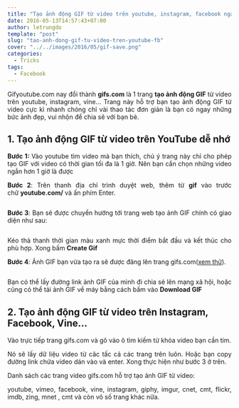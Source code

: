```yaml
---
title: "Tạo ảnh động GIF từ video trên youtube, instagram, facebook ngay trên web"
date: 2016-05-13T14:57:43+07:00
author: letrungdo
template: "post"
slug: "tao-anh-dong-gif-tu-video-tren-youtube-fb"
cover: "../../images/2016/05/gif-save.png"
categories:
  - Tricks
tags:
  - Facebook
---
```


<p style="text-align: justify;">
  Gifyoutube.com nay đổi thành <strong>gifs.com</strong> là 1 trang <strong>tạo ảnh động GIF</strong> từ video trên youtube, instagram, vine... Trang này hỗ trợ bạn tạo ảnh động GIF từ video cực kì nhanh chóng chỉ vài thao tác đơn giản là bạn có ngay những bức ảnh đẹp, vui nhộn để chia sẽ với bạn bè.
</p>

<h2 style="text-align: justify;">
  <strong>1. Tạo ảnh động GIF từ video trên YouTube dễ nhớ</strong>
</h2>

<p style="text-align: justify;">
  <b>Bước 1: </b>Vào youtube tìm video mà bạn thích, chú ý trang này chỉ cho phép tạo GIF với video có thời gian tối đa là 1 giờ. Nên bạn cần chọn những video ngắn hơn 1 giờ là được
</p>

<p style="text-align: justify;">
  <strong>Bước 2</strong>: Trên thanh địa chỉ trình duyệt web, thêm từ <strong>gif</strong> vào trước chữ <strong>youtube.com/</strong> và ấn phím Enter.
</p>

<img class="aligncenter size-full" src="/media/2016/05/gifiu-2.png" alt=""/>

<p style="text-align: justify;">
  <strong>Bước 3</strong>: Bạn sẽ được chuyển hướng tới trang web tạo ảnh GIF chính có giao diện như sau:
</p>

<p style="text-align: justify;">
  <img class="aligncenter size-full" src="/media/2016/05/gif-1.png" alt="" />
</p>

<p style="text-align: justify;">
  Kéo thả thanh thời gian màu xanh mực thời điểm bắt đầu và kết thúc cho phù hợp. Xong bấm <strong>Create Gif</strong>
</p>

**Bước 4**: Ảnh GIF bạn vừa tạo ra sẽ được đăng lên trang gifs.com(<a href="https://gifs.com/gif/n5o827" target="_blank" rel="noopener">xem thử</a>).

<img class="aligncenter size-full" src="/media/2016/05/gif-save.png" alt="" />

<p style="text-align: justify;">
  Bạn có thể lấy đường link ảnh GIF của mình đi chia sẻ lên mạng xã hội, hoặc cũng có thể tải ảnh GIF về máy bằng cách bấm vào <strong>Download GIF</strong>
</p>

## **2. Tạo ảnh động GIF từ video trên Instagram, Facebook, Vine...**

<p style="text-align: justify;">
  Vào trực tiếp trang gifs.com và gõ vào ô tìm kiếm từ khóa video bạn cần tim.
</p>

<p style="text-align: justify;">
  Nó sẽ lấy dữ liệu video từ câc tấc cả các trang trên luôn. Hoặc bạn copy đường link chứa video dán vào và enter. Xong thực hiện như bước 3 ở trên.
</p>

<p style="text-align: justify;">
  Danh sách các trang video gifs.com hỗ trợ tạo ảnh GIF từ video:
</p>

<p style="text-align: justify;">
  youtube, vimeo, facebook, vine, instagram, giphy, imgur, cnet, cmt, flickr, imdb, zing, mnet , cmt và còn vô số trang khác nữa.
</p>
